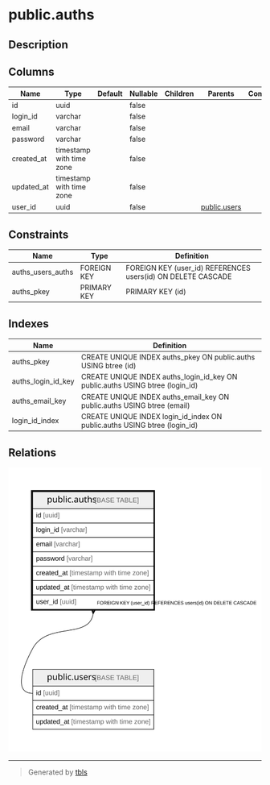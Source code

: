 # public.auths

## Description

## Columns

| Name | Type | Default | Nullable | Children | Parents | Comment |
| ---- | ---- | ------- | -------- | -------- | ------- | ------- |
| id | uuid |  | false |  |  |  |
| login_id | varchar |  | false |  |  |  |
| email | varchar |  | false |  |  |  |
| password | varchar |  | false |  |  |  |
| created_at | timestamp with time zone |  | false |  |  |  |
| updated_at | timestamp with time zone |  | false |  |  |  |
| user_id | uuid |  | false |  | [public.users](public.users.md) |  |

## Constraints

| Name | Type | Definition |
| ---- | ---- | ---------- |
| auths_users_auths | FOREIGN KEY | FOREIGN KEY (user_id) REFERENCES users(id) ON DELETE CASCADE |
| auths_pkey | PRIMARY KEY | PRIMARY KEY (id) |

## Indexes

| Name | Definition |
| ---- | ---------- |
| auths_pkey | CREATE UNIQUE INDEX auths_pkey ON public.auths USING btree (id) |
| auths_login_id_key | CREATE UNIQUE INDEX auths_login_id_key ON public.auths USING btree (login_id) |
| auths_email_key | CREATE UNIQUE INDEX auths_email_key ON public.auths USING btree (email) |
| login_id_index | CREATE UNIQUE INDEX login_id_index ON public.auths USING btree (login_id) |

## Relations

![er](public.auths.svg)

---

> Generated by [tbls](https://github.com/k1LoW/tbls)
